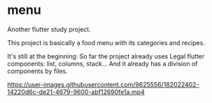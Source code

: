 # menu

Another flutter study project.

This project is basically a food menu with its categories and recipes.

It's still at the beginning: So far the project already uses Legal flutter components: list, columns, stack...
And it already has a division of components by files.



https://user-images.githubusercontent.com/9625556/182022402-14220d6c-de21-4679-9600-abf12690fe1a.mp4









